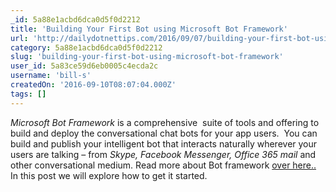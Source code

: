 ```yaml
---
_id: 5a88e1acbd6dca0d5f0d2212
title: 'Building Your First Bot using Microsoft Bot Framework'
url: 'http://dailydotnettips.com/2016/09/07/building-your-first-bot-using-microsoft-bot-framework/'
category: 5a88e1acbd6dca0d5f0d2212
slug: 'building-your-first-bot-using-microsoft-bot-framework'
user_id: 5a83ce59d6eb0005c4ecda2c
username: 'bill-s'
createdOn: '2016-09-10T08:07:04.000Z'
tags: []
---
```


<em>Microsoft Bot Framework</em> is a comprehensive  suite of tools and offering to build and deploy the conversational chat bots for your app users.  You can build and publish your intelligent bot that interacts naturally wherever your users are talking – from <em>Skype, Facebook Messenger, Office 365</em> <em>mail</em> and other conversational medium. Read more about Bot framework <a href="https://dev.botframework.com/" target="_blank">over here..</a>  In this post we will explore how to get it started.
